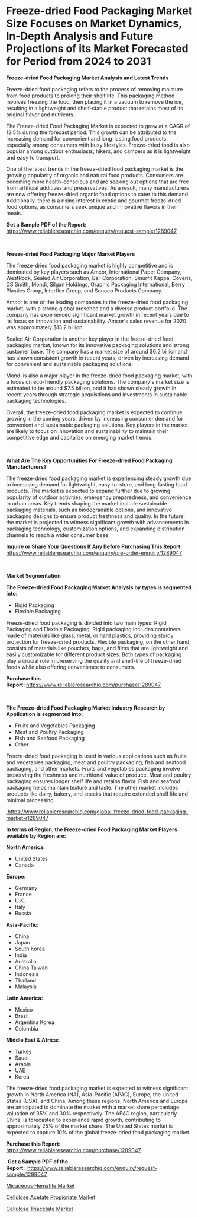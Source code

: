 <p><h1>Freeze-dried Food Packaging Market Size Focuses on Market Dynamics, In-Depth Analysis and Future Projections of its Market Forecasted for Period from 2024 to 2031</h1></p><p><strong>Freeze-dried Food Packaging Market Analysis and Latest Trends</strong></p>
<p><p>Freeze-dried food packaging refers to the process of removing moisture from food products to prolong their shelf life. This packaging method involves freezing the food, then placing it in a vacuum to remove the ice, resulting in a lightweight and shelf-stable product that retains most of its original flavor and nutrients.</p><p>The Freeze-dried Food Packaging Market is expected to grow at a CAGR of 12.5% during the forecast period. This growth can be attributed to the increasing demand for convenient and long-lasting food products, especially among consumers with busy lifestyles. Freeze-dried food is also popular among outdoor enthusiasts, hikers, and campers as it is lightweight and easy to transport.</p><p>One of the latest trends in the freeze-dried food packaging market is the growing popularity of organic and natural food products. Consumers are becoming more health-conscious and are seeking out options that are free from artificial additives and preservatives. As a result, many manufacturers are now offering freeze-dried organic food options to cater to this demand. Additionally, there is a rising interest in exotic and gourmet freeze-dried food options, as consumers seek unique and innovative flavors in their meals.</p></p>
<p><strong>Get a Sample PDF of the Report:&nbsp;</strong> <a href="https://www.reliableresearchiq.com/enquiry/request-sample/1289047">https://www.reliableresearchiq.com/enquiry/request-sample/1289047</a></p>
<p>&nbsp;</p>
<p><strong>Freeze-dried Food Packaging Major Market Players</strong></p>
<p><p>The freeze-dried food packaging market is highly competitive and is dominated by key players such as Amcor, International Paper Company, WestRock, Sealed Air Corporation, Ball Corporation, Smurfit Kappa, Coveris, DS Smith, Mondi, Silgan Holdings, Graphic Packaging International, Berry Plastics Group, Interflex Group, and Sonoco Products Company.</p><p>Amcor is one of the leading companies in the freeze-dried food packaging market, with a strong global presence and a diverse product portfolio. The company has experienced significant market growth in recent years due to its focus on innovation and sustainability. Amcor's sales revenue for 2020 was approximately $13.2 billion.</p><p>Sealed Air Corporation is another key player in the freeze-dried food packaging market, known for its innovative packaging solutions and strong customer base. The company has a market size of around $6.2 billion and has shown consistent growth in recent years, driven by increasing demand for convenient and sustainable packaging solutions.</p><p>Mondi is also a major player in the freeze-dried food packaging market, with a focus on eco-friendly packaging solutions. The company's market size is estimated to be around $7.5 billion, and it has shown steady growth in recent years through strategic acquisitions and investments in sustainable packaging technologies.</p><p>Overall, the freeze-dried food packaging market is expected to continue growing in the coming years, driven by increasing consumer demand for convenient and sustainable packaging solutions. Key players in the market are likely to focus on innovation and sustainability to maintain their competitive edge and capitalize on emerging market trends.</p></p>
<p>&nbsp;</p>
<p><strong>What Are The Key Opportunities For Freeze-dried Food Packaging Manufacturers?</strong></p>
<p><p>The freeze-dried food packaging market is experiencing steady growth due to increasing demand for lightweight, easy-to-store, and long-lasting food products. The market is expected to expand further due to growing popularity of outdoor activities, emergency preparedness, and convenience in urban areas. Key trends shaping the market include sustainable packaging materials, such as biodegradable options, and innovative packaging designs to ensure product freshness and quality. In the future, the market is projected to witness significant growth with advancements in packaging technology, customization options, and expanding distribution channels to reach a wider consumer base.</p></p>
<p><strong>Inquire or Share Your Questions If Any Before Purchasing This Report:</strong> <a href="https://www.reliableresearchiq.com/enquiry/pre-order-enquiry/1289047">https://www.reliableresearchiq.com/enquiry/pre-order-enquiry/1289047</a></p>
<p>&nbsp;</p>
<p><strong>Market Segmentation</strong></p>
<p><strong>The Freeze-dried Food Packaging Market Analysis by types is segmented into:</strong></p>
<p><ul><li>Rigid Packaging</li><li>Flexible Packaging</li></ul></p>
<p><p>Freeze-dried food packaging is divided into two main types: Rigid Packaging and Flexible Packaging. Rigid packaging includes containers made of materials like glass, metal, or hard plastics, providing sturdy protection for freeze-dried products. Flexible packaging, on the other hand, consists of materials like pouches, bags, and films that are lightweight and easily customizable for different product sizes. Both types of packaging play a crucial role in preserving the quality and shelf-life of freeze-dried foods while also offering convenience to consumers.</p></p>
<p><strong>Purchase this Report:&nbsp;</strong><a href="https://www.reliableresearchiq.com/purchase/1289047">https://www.reliableresearchiq.com/purchase/1289047</a></p>
<p>&nbsp;</p>
<p><strong>The Freeze-dried Food Packaging Market Industry Research by Application is segmented into:</strong></p>
<p><ul><li>Fruits and Vegetables Packaging</li><li>Meat and Poultry Packaging</li><li>Fish and Seafood Packaging</li><li>Other</li></ul></p>
<p><p>Freeze-dried food packaging is used in various applications such as fruits and vegetables packaging, meat and poultry packaging, fish and seafood packaging, and other markets. Fruits and vegetables packaging involve preserving the freshness and nutritional value of produce. Meat and poultry packaging ensures longer shelf life and retains flavor. Fish and seafood packaging helps maintain texture and taste. The other market includes products like dairy, bakery, and snacks that require extended shelf life and minimal processing.</p></p>
<p><a href="https://www.reliableresearchiq.com/global-freeze-dried-food-packaging-market-r1289047">&nbsp;https://www.reliableresearchiq.com/global-freeze-dried-food-packaging-market-r1289047</a></p>
<p><strong>In terms of Region, the Freeze-dried Food Packaging Market Players available by Region are:</strong></p>
<p>
    <p> <strong> North America: </strong>
        <ul>
            <li>United States</li>
            <li>Canada</li>
        </ul>
        </p> 
    <p> <strong> Europe: </strong>
        <ul>
            <li>Germany</li>
            <li>France</li>
            <li>U.K.</li>
            <li>Italy</li>
            <li>Russia</li>
        </ul>
        </p> 
    <p> <strong> Asia-Pacific: </strong>
        <ul>
            <li>China</li>
            <li>Japan</li>
            <li>South Korea</li>
            <li>India</li>
            <li>Australia</li>
            <li>China Taiwan</li>
            <li>Indonesia</li>
            <li>Thailand</li>
            <li>Malaysia</li>
        </ul>
        </p> 
    <p> <strong> Latin America: </strong>
        <ul>
            <li>Mexico</li>
            <li>Brazil</li>
            <li>Argentina Korea</li>
            <li>Colombia</li>
        </ul>
        </p> 
    <p> <strong> Middle East & Africa: </strong>
        <ul>
            <li>Turkey</li>
            <li>Saudi</li>
            <li>Arabia</li>
            <li>UAE</li>
            <li>Korea</li>
        </ul>
    </p>
    </p>
<p><p>The freeze-dried food packaging market is expected to witness significant growth in North America (NA), Asia-Pacific (APAC), Europe, the United States (USA), and China. Among these regions, North America and Europe are anticipated to dominate the market with a market share percentage valuation of 35% and 30% respectively. The APAC region, particularly China, is forecasted to experience rapid growth, contributing to approximately 25% of the market share. The United States market is expected to capture 10% of the global freeze-dried food packaging market.</p></p>
<p><strong>Purchase this Report: </strong><a href="https://www.reliableresearchiq.com/purchase/1289047">https://www.reliableresearchiq.com/purchase/1289047</a></p>
<p>&nbsp;<strong>Get a Sample PDF of the Report:&nbsp;&nbsp;</strong><a href="https://www.reliableresearchiq.com/enquiry/request-sample/1289047">https://www.reliableresearchiq.com/enquiry/request-sample/1289047</a></p>
<p><strong></strong></p>
<p><p><a href="https://www.linkedin.com/pulse/future-trends-global-micaceous-hematite-market-insights-analysis-zzejf">Micaceous Hematite Market</a></p><p><a href="https://www.linkedin.com/pulse/future-trends-global-cellulose-acetate-propionate-market-y4vte">Cellulose Acetate Propionate Market</a></p><p><a href="https://www.linkedin.com/pulse/cellulose-triacetate-market-trends-analysis-opportunities-challenges-uskqe">Cellulose Triacetate Market</a></p></p>